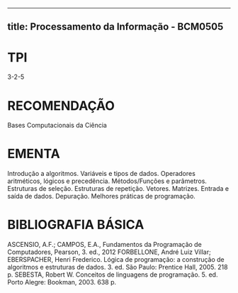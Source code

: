 
---
title: Processamento da Informação - BCM0505 
---

# TPI

3-2-5

# RECOMENDAÇÃO

Bases Computacionais da Ciência

# EMENTA

Introdução a algoritmos. Variáveis e tipos de dados. Operadores aritméticos, lógicos e precedência. Métodos/Funções e parâmetros. Estruturas de seleção. Estruturas de repetição. Vetores. Matrizes. Entrada e saída de dados. Depuração. Melhores práticas de programação.

# BIBLIOGRAFIA BÁSICA

ASCENSIO, A.F.; CAMPOS, E.A., Fundamentos da Programação de Computadores, Pearson, 3. ed., 2012
FORBELLONE, André Luiz Villar; EBERSPACHER, Henri Frederico. Lógica de programação: a construção de algoritmos e estruturas de dados. 3. ed. São Paulo: Prentice Hall, 2005. 218 p.
SEBESTA, Robert W. Conceitos de linguagens de programação. 5. ed. Porto Alegre: Bookman, 2003. 638 p.
        